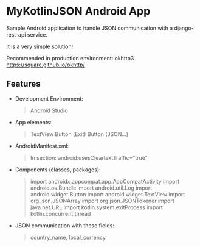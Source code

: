 # MyKotlinJSON Android App

Sample Android application to handle JSON communication with a django-rest-api service.

It is a very simple solution!

Recommended in production environment: okhttp3 https://square.github.io/okhttp/




## Features

- Development Environment:
  > Android Studio


- App elements:
  > TextView
  > Button (Exit)
  > Button (JSON...)


- AndroidManifest.xml:
  >  <uses-permission android:name="android.permission.INTERNET" />
  >  In <application> section:      android:usesCleartextTraffic="true"


- Components (classes, packages):
  > import androidx.appcompat.app.AppCompatActivity
  > import android.os.Bundle
  > import android.util.Log
  > import android.widget.Button
  > import android.widget.TextView
  > import org.json.JSONArray
  > import org.json.JSONTokener
  > import java.net.URL
  > import kotlin.system.exitProcess
  > import kotlin.concurrent.thread


- JSON communication with these fields:
  > country_name, local_currency


